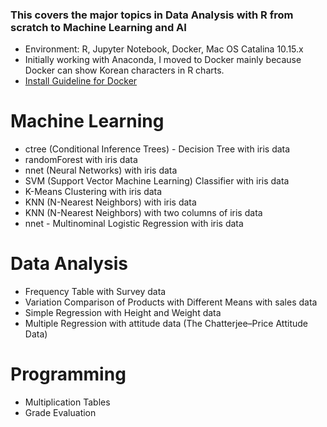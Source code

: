 ### This covers the major topics in Data Analysis with R from scratch to Machine Learning and AI

* Environment: R, Jupyter Notebook, Docker, Mac OS Catalina 10.15.x
* Initially working with Anaconda, I moved to Docker mainly because Docker can show Korean characters in R charts.
* [Install Guideline for Docker](https://datascienceschool.net/view-notebook/03c5b5a96a614ee588a74f05c720e67c/)

# Machine Learning
* ctree (Conditional Inference Trees) - Decision Tree with iris data  
* randomForest with iris data
* nnet (Neural Networks) with iris data
* SVM (Support Vector Machine Learning) Classifier with iris data
* K-Means Clustering with iris data  
* KNN (N-Nearest Neighbors) with iris data  
* KNN (N-Nearest Neighbors) with two columns of iris data  
* nnet - Multinominal Logistic Regression with iris data

# Data Analysis
* Frequency Table with Survey data  
* Variation Comparison of Products with Different Means with sales data  
* Simple Regression with Height and Weight data  
* Multiple Regression with attitude data (The Chatterjee–Price Attitude Data)

# Programming
* Multiplication Tables  
* Grade Evaluation
